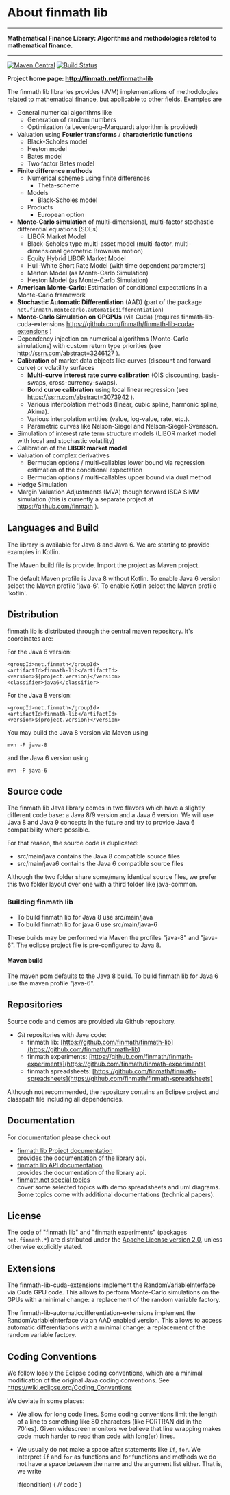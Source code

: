 About finmath lib
==========


****************************************

**Mathematical Finance Library: Algorithms and methodologies related to mathematical finance.**

****************************************

[![Maven Central](https://maven-badges.herokuapp.com/maven-central/net.finmath/finmath-lib/badge.svg)](https://maven-badges.herokuapp.com/maven-central/net.finmath/finmath-lib)
[![Build Status](https://travis-ci.org/finmath/finmath-lib.svg?branch=master)](https://travis-ci.org/finmath/finmath-lib)

**Project home page: http://finmath.net/finmath-lib**

The finmath lib libraries provides (JVM) implementations of methodologies related to mathematical finance, but applicable to other fields. Examples are

- General numerical algorithms like
    - Generation of random numbers
    - Optimization (a Levenberg–Marquardt algorithm is provided)
- Valuation using **Fourier transforms** / **characteristic functions**
    - Black-Scholes model
    - Heston model
    - Bates model
    - Two factor Bates model
- **Finite difference methods**
    - Numerical schemes using finite differences
        - Theta-scheme
    - Models
        - Black-Scholes model
    - Products
        - European option
- **Monte-Carlo simulation** of multi-dimensional, multi-factor stochastic differential equations (SDEs)
    - LIBOR Market Model
    - Black-Scholes type multi-asset model (multi-factor, multi-dimensional geometric Brownian motion)
    - Equity Hybrid LIBOR Market Model
    - Hull-White Short Rate Model (with time dependent parameters)
    - Merton Model (as Monte-Carlo Simulation)
    - Heston Model (as Monte-Carlo Simulation)
- **American Monte-Carlo**: Estimation of conditional expectations in a Monte-Carlo framework
- **Stochastic Automatic Differentiation** (AAD) (part of the package `net.finmath.montecarlo.automaticdifferentiation`)
- **Monte-Carlo Simulation on GPGPUs** (via Cuda) (requires finmath-lib-cuda-extensions https://github.com/finmath/finmath-lib-cuda-extensions )
- Dependency injection on numerical algorithms (Monte-Carlo simulations) with custom return type priorities (see http://ssrn.com/abstract=3246127 ).
- **Calibration** of market data objects like curves (discount and forward curve) or volatility surfaces
    - **Multi-curve interest rate curve calibration** (OIS discounting, basis-swaps, cross-currency-swaps).
    - **Bond curve calibration** using local linear regression (see https://ssrn.com/abstract=3073942 ).
    - Various interpolation methods (linear, cubic spline, harmonic spline, Akima).
    - Various interpolation entities (value, log-value, rate, etc.).
    - Parametric curves like Nelson-Siegel and Nelson-Siegel-Svensson.
- Simulation of interest rate term structure models (LIBOR market model with local and stochastic volatility)
- Calibration of the **LIBOR market model**
- Valuation of complex derivatives
    - Bermudan options / multi-callables lower bound via regression estimation of the conditional expectation
    - Bermudan options / multi-callables upper bound via dual method
- Hedge Simulation
- Margin Valuation Adjustments (MVA) though forward ISDA SIMM simulation (this is currently a separate project at https://github.com/finmath ).

Languages and Build
--------------------------------------

The library is available for Java 8 and Java 6. We are starting to provide examples in Kotlin.

The Maven build file is provide. Import the project as Maven project.

The default Maven profile is Java 8 without Kotlin. To enable Java 6 version select the Maven profile 'java-6'. To enable Kotlin select the Maven profile 'kotlin'.

Distribution
--------------------------------------

finmath lib is distributed through the central maven repository. It's coordinates are:

For the Java 6 version:

	<groupId>net.finmath</groupId>
	<artifactId>finmath-lib</artifactId>
	<version>${project.version}</version>
	<classifier>java6</classifier>

For the Java 8 version:

	<groupId>net.finmath</groupId>
	<artifactId>finmath-lib</artifactId>
	<version>${project.version}</version>
	
You may build the Java 8 version via Maven using

	mvn -P java-8

and the Java 6 version using

	mvn -P java-6
	
Source code
-------------------------------------

The finmath lib Java library comes in two flavors which have a slightly different code base: a Java 8/9 version and a Java 6 version.
We will use Java 8 and Java 9 concepts in the future and try to provide Java 6 compatibility where possible.

For that reason, the source code is duplicated:
-    src/main/java				contains the Java 8 compatible source files
-    src/main/java6				contains the Java 6 compatible source files

Although the two folder share some/many identical source files, we prefer this two folder layout
over one with a third folder like java-common.


### Building finmath lib

-    To build finmath lib for Java 8 use src/main/java
-    To build finmath lib for java 6 use src/main/java-6

These builds may be performed via Maven the profiles "java-8" and "java-6".
The eclipse project file is pre-configured to Java 8.

#### Maven build

The maven pom defaults to the Java 8 build. To build finmath lib for Java 6 use the maven profile "java-6".



Repositories
-------------------------------------

Source code and demos are provided via Github repository.
			<ul>
				<li>
					<i>Git</i> repositories with Java code:
					<ul>
						<li>
							finmath lib: [https://github.com/finmath/finmath-lib](https://github.com/finmath/finmath-lib)
						</li>
						<li>
							finmath experiments: [https://github.com/finmath/finmath-experiments](https://github.com/finmath/finmath-experiments)
						</li>
						<li>
							finmath spreadsheets: [https://github.com/finmath/finmath-spreadsheets](https://github.com/finmath/finmath-spreadsheets)
						</li>
					</ul>
				</li>
			</ul>

Although not recommended, the repository contains an Eclipse project and classpath file including all dependencies.

Documentation
-------

For documentation please check out

-   [finmath lib Project documentation][]  
    provides the documentation of the library api.
-   [finmath lib API documentation][]  
    provides the documentation of the library api.
-   [finmath.net special topics][]  
    cover some selected topics with demo spreadsheets and uml diagrams.
    Some topics come with additional documentations (technical papers).


License
-------

The code of "finmath lib" and "finmath experiments" (packages
`net.finmath.*`) are distributed under the [Apache License version
2.0][], unless otherwise explicitly stated.
 

  [finmath lib Project documentation]: http://finmath.net/finmath-lib/ 
  [finmath lib API documentation]: http://finmath.net/finmath-lib/apidocs/
  [finmath.net special topics]: http://www.finmath.net/topics
  [Apache License version 2.0]: http://www.apache.org/licenses/LICENSE-2.0.html


Extensions
-------------------------------------

The finmath-lib-cuda-extensions implement the RandomVariableInterface via Cuda GPU code. This allows to perform Monte-Carlo simulations on the GPUs with a minimal change: a replacement of the random variable factory.

The finmath-lib-automaticdifferentiation-extensions implement the RandomVariableInterface via an AAD enabled version. This allows to access automatic differentiations with a minimal change: a replacement of the random variable factory.


Coding Conventions
-------------------------------------

We follow losely the Eclipse coding conventions, which are a minimal modification of the original Java coding conventions. See https://wiki.eclipse.org/Coding_Conventions

We deviate in some places:

-   We allow for long code lines. Some coding conventions limit the length of a line to something like 80 characters (like FORTRAN did in the 70'ies). Given widescreen monitors we believe that line wrapping makes code much harder to read than code with long(er) lines.

-	We usually do not make a space after statements like `íf`, `for`. We interpret `íf` and `for` as functions and for functions and methods we do not have a space between the name and the argument list either. That is, we write

    if(condition) {
      // code
    }

